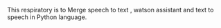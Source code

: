 This respiratory is to Merge speech to text , watson assistant and text to speech in Python language.
